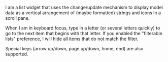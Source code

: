 I am a list widget that uses the change/update mechanism to display model data as a vertical arrangement of (maybe formatted) strings and icons in a scroll pane.

When I am in keyboard focus, type in a letter (or several letters quickly) to go to the next item that begins with that letter. If you enabled the "filterable lists" preference, I will hide all items that do not match the filter.

Special keys (arrow up/down, page up/down, home, end) are also supported.